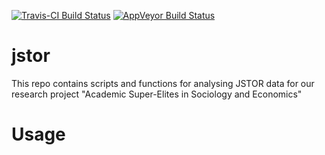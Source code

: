 [![Travis-CI Build Status](https://travis-ci.com/tklebel/jstor.svg?token=MvwRSnzsf7YMYVKZWf9U&branch=master)](https://travis-ci.com/tklebel/jstor)
[![AppVeyor Build Status](https://ci.appveyor.com/api/projects/status/github/tklebel/analyseJSTOR?branch=master&svg=true)](https://ci.appveyor.com/project/tklebel/analyseJSTOR)

# jstor

This repo contains scripts and functions for analysing JSTOR data for our
research project "Academic Super-Elites in Sociology and Economics"

# Usage

